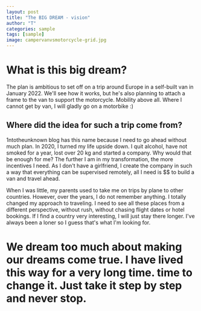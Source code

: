 ```yaml
---
layout: post
title: "The BIG DREAM - vision"
author: "T"
categories: sample
tags: [sample]
image: campervanvsmotorcycle-grid.jpg
---
```


# What is this big dream?

The plan is ambitious to set off on a trip around Europe in a self-built van in January 2022. We'll see how it works, but he's also planning to attach a frame to the van to support the motorcycle. Mobility above all. Where I cannot get by van, I will gladly go on a motorbike :)

## Where did the idea for such a trip come from?

1ntotheunknown blog has this name because I need to go ahead without much plan. In 2020, I turned my life upside down. I quit alcohol, have not smoked for a year, lost over 20 kg and started a company. Why would that be enough for me? The further I am in my transformation, the more incentives I need. As I don't have a girlfriend, I create the company in such a way that everything can be supervised remotely, all I need is $$ to build a van and travel ahead.

When I was little, my parents used to take me on trips by plane to other countries. However, over the years, I do not remember anything. I totally changed my approach to traveling. I need to see all these places from a different perspective, without rush, without chasing flight dates or hotel bookings. If I find a country very interesting, I will just stay there longer. I've always been a loner so I guess that's what I'm looking for.


# We dream too much about making our dreams come true. I have lived this way for a very long time. time to change it. Just take it step by step and never stop.
